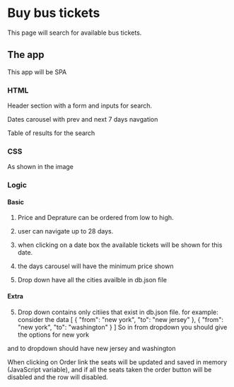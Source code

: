 # Buy bus tickets
This page will search for available bus tickets.

## The app
This app will be SPA
### HTML
Header section with a form and inputs for search.

Dates carousel with prev and next 7 days navgation

Table of results for the search

### CSS
As shown in the image

### Logic
#### Basic
1. Price and Deprature can be ordered from low to high.

2. user can navigate up to 28 days.

3. when clicking on a date box the available tickets will be shown for this date.

4. the days carousel will have the minimum price shown

5. Drop down have all the cities availble in db.json file

#### Extra
5. Drop down contains only citiies that exist in db.json file.
for example:
consider the data
[
{
     "from": "new york",
     "to": "new jersey"
},
{
     "from": "new york",
     "to": "washington"
}
]
So in from dropdown you should give the options for new york

and to dropdown should have new jersey and washington

When clicking on Order link the seats will be updated and saved in memory (JavaScript variable), and if all the seats taken the order button will be disabled and the row will disabled.
